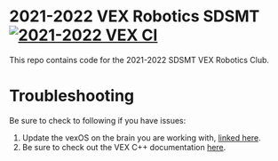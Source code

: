 # 2021-2022 VEX Robotics SDSMT [![2021-2022 VEX CI](https://github.com/VEX-Robotics-SDSMT/VEXU2021-2022/actions/workflows/ci-pipeline.yml/badge.svg)](https://github.com/VEX-Robotics-SDSMT/VEXU2021-2022/actions/workflows/ci-pipeline.yml)

This repo contains code for the 2021-2022 SDSMT VEX Robotics Club.

# Troubleshooting

Be sure to check to following if you have issues:

1. Update the vexOS on the brain you are working with, [linked here](https://www.vexrobotics.com/v5/products/firmware).
2. Be sure to check out the VEX C++ documentation [here](https://www.robotmesh.com/studio/content/docs/vexv5-cpp//html/annotated.html).

